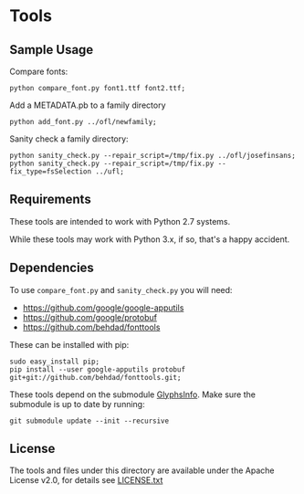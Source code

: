 # Tools

## Sample Usage

Compare fonts:

    python compare_font.py font1.ttf font2.ttf;

Add a METADATA.pb to a family directory

    python add_font.py ../ofl/newfamily;

Sanity check a family directory:

    python sanity_check.py --repair_script=/tmp/fix.py ../ofl/josefinsans;
    python sanity_check.py --repair_script=/tmp/fix.py --fix_type=fsSelection ../ufl;

## Requirements

These tools are intended to work with Python 2.7 systems. 

While these tools may work with Python 3.x, if so, that's a happy accident. 

## Dependencies

To use `compare_font.py` and `sanity_check.py` you will need:

* https://github.com/google/google-apputils
* https://github.com/google/protobuf
* https://github.com/behdad/fonttools

These can be installed with pip:

    sudo easy_install pip;
    pip install --user google-apputils protobuf git+git://github.com/behdad/fonttools.git;

These tools depend on the submodule [GlyphsInfo](https://github.com/schriftgestalt/GlyphsInfo).
Make sure the submodule is up to date by running:

    git submodule update --init --recursive

## License

The tools and files under this directory are available under the Apache License v2.0, for details see [LICENSE.txt](LICENSE.txt)
